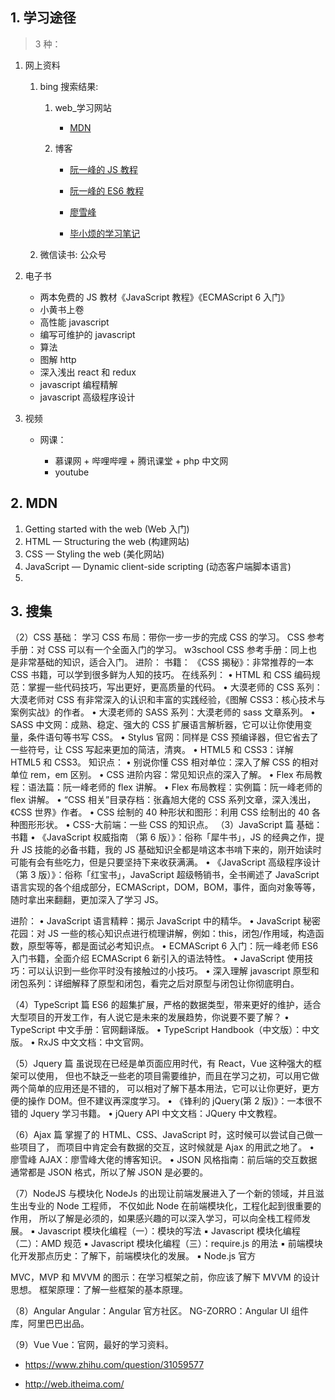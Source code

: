 ## 1. 学习途径

> 3 种：

1. 网上资料

    1. bing 搜索结果:

        1. web\_学习网站

            * [MDN](https://developer.mozilla.org/zh-CN/docs/Web)

        2. 博客

            * [阮一峰的 JS 教程](https://wangdoc.com/javascript/)
            * [阮一峰的 ES6 教程](https://es6.ruanyifeng.com/)
            * [廖雪峰](https://www.liaoxuefeng.com/)

            * [毕小烦的学习笔记](https://blog.csdn.net/wirelessqa)

    2. 微信读书: 公众号

2. 电子书

    * 两本免费的 JS 教材《JavaScript 教程》《ECMAScript 6 入门》
    * 小黄书上卷
    * 高性能 javascript
    * 编写可维护的 javascript
    * 算法
    * 图解 http
    * 深入浅出 react 和 redux
    * javascript 编程精解
    * javascript 高级程序设计

3. 视频

    * 网课：

        * 慕课网 + 哔哩哔哩 + 腾讯课堂 + php 中文网
        * youtube

## 2. MDN

1. Getting started with the web (Web 入门)
2. HTML — Structuring the web (构建网站)
3. CSS — Styling the web (美化网站)
4. JavaScript — Dynamic client-side scripting (动态客户端脚本语言)
5. 


## 3. 搜集

（2）CSS
基础：
学习 CSS 布局：带你一步一步的完成 CSS 的学习。
CSS 参考手册：对 CSS 可以有一个全面入门的学习。
w3school CSS 参考手册：同上也是非常基础的知识，适合入门。
进阶：
书籍：
《CSS 揭秘》：非常推荐的一本 CSS 书籍，可以学到很多鲜为人知的技巧。
在线系列：
• HTML 和 CSS 编码规范：掌握一些代码技巧，写出更好，更高质量的代码。
• 大漠老师的 CSS 系列：大漠老师对 CSS 有非常深入的认识和丰富的实践经验，《图解 CSS3：核心技术与案例实战》的作者。
• 大漠老师的 SASS 系列：大漠老师的 sass 文章系列。
• SASS 中文网：成熟、稳定、强大的 CSS 扩展语言解析器，它可以让你使用变量，条件语句等书写 CSS。
• Stylus 官网：同样是 CSS 预编译器，但它省去了一些符号，让 CSS 写起来更加的简洁，清爽。
• HTML5 和 CSS3：详解 HTML5 和 CSS3。
知识点：
• 别说你懂 CSS 相对单位：深入了解 CSS 的相对单位 rem，em 区别。
• CSS 进阶内容：常见知识点的深入了解。
• Flex 布局教程：语法篇：阮一峰老师的 flex 讲解。
• Flex 布局教程：实例篇：阮一峰老师的 flex 讲解。
• “CSS 相关”目录存档：张鑫旭大佬的 CSS 系列文章，深入浅出，《CSS 世界》作者。
• CSS 绘制的 40 种形状和图形：利用 CSS 绘制出的 40 各种图形形状。
• CSS-大前端：一些 CSS 的知识点。
（3）JavaScript 篇
基础：
书籍
• 《JavaScript 权威指南 （第 6 版）》：俗称「犀牛书」，JS 的经典之作，提升 JS 技能的必备书籍，我的 JS 基础知识全都是啃这本书啃下来的，刚开始读时可能有会有些吃力，但是只要坚持下来收获满满。
• 《JavaScript 高级程序设计（第 3 版）》：俗称「红宝书」，JavaScript 超级畅销书，全书阐述了 JavaScript 语言实现的各个组成部分，ECMAScript，DOM，BOM，事件，面向对象等等，随时拿出来翻翻，更加深入了学习 JS。
  
 进阶：
• JavaScript 语言精粹：揭示 JavaScript 中的精华。
• JavaScript 秘密花园：对 JS 一些的核心知识点进行梳理讲解，例如：this，闭包/作用域，构造函数，原型等等，都是面试必考知识点。
• ECMAScript 6 入门：阮一峰老师 ES6 入门书籍，全面介绍 ECMAScript 6 新引入的语法特性。
• JavaScript 使用技巧：可以认识到一些你平时没有接触过的小技巧。
• 深入理解 javascript 原型和闭包系列：详细解释了原型和闭包，看完之后对原型与闭包让你彻底明白。

（4）TypeScript 篇
ES6 的超集扩展，严格的数据类型，带来更好的维护，适合大型项目的开发工作，有人说它是未来的发展趋势，你说要不要了解？
• TypeScript 中文手册：官网翻译版。
• TypeScript Handbook（中文版）：中文版。
• RxJS 中文文档：中文官网。

（5）Jquery 篇
虽说现在已经是单页面应用时代，有 React，Vue 这种强大的框架可以使用，
但也不缺乏一些老的项目需要维护，而且在学习之初，可以用它做两个简单的应用还是不错的，
可以相对了解下基本用法，它可以让你更好，更方便的操作 DOM。但不建议再深度学习。
• 《锋利的 jQuery(第 2 版)》：一本很不错的 Jquery 学习书籍。
• jQuery API 中文文档：JQuery 中文教程。

（6）Ajax 篇
掌握了的 HTML、CSS、JavaScript 时，这时候可以尝试自己做一些项目了，
而项目中肯定会有数据的交互，这时候就是 Ajax 的用武之地了。
• 廖雪峰 AJAX：廖雪峰大佬的博客知识。
• JSON 风格指南：前后端的交互数据通常都是 JSON 格式，所以了解 JSON 是必要的。

（7）NodeJS 与模块化
NodeJs 的出现让前端发展进入了一个新的领域，并且滋生出专业的 Node 工程师，
不仅如此 Node 在前端模块化，工程化起到很重要的作用，
所以了解是必须的，如果感兴趣的可以深入学习，可以向全栈工程师发展。
▪ Javascript 模块化编程（一）：模块的写法
▪ Javascript 模块化编程（二）：AMD 规范
▪ Javascript 模块化编程（三）：require.js 的用法
▪ 前端模块化开发那点历史：了解下，前端模块化的发展。
▪ Node.js 官方
  
 MVC，MVP 和 MVVM 的图示：在学习框架之前，你应该了解下 MVVM 的设计思想。
框架原理：了解一些框架的基本原理。

（8）Angular
Angular：Angular 官方社区。
NG-ZORRO：Angular UI 组件库，阿里巴巴出品。

（9）Vue
Vue：官网，最好的学习资料。

- <https://www.zhihu.com/question/31059577>

- <http://web.itheima.com/>
